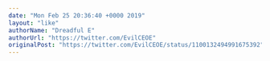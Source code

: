 ```yaml
---
date: "Mon Feb 25 20:36:40 +0000 2019"
layout: "like"
authorName: "Dreadful E"
authorUrl: "https://twitter.com/EvilCEOE"
originalPost: "https://twitter.com/EvilCEOE/status/1100132494991675392"
---
```

